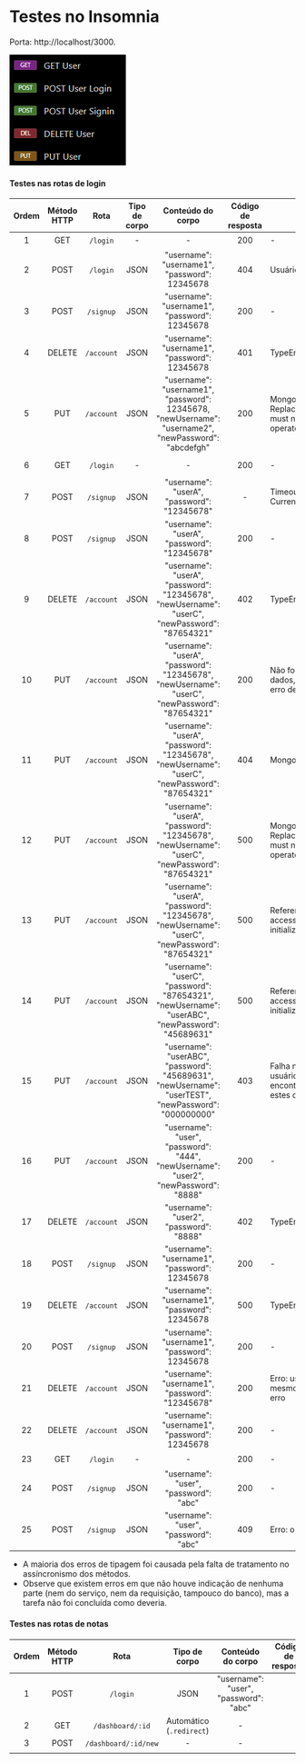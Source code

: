 # Testes no Insomnia

Porta: http://localhost/3000.

![](../static/img.png)

#### Testes nas rotas de login

| Ordem | Método HTTP |    Rota    | Tipo de corpo |                                             Conteúdo do corpo                                             | Código de resposta | Erro                                                                              |            Status BD            | Êxito |
|:-----:|:-----------:|:----------:|:-------------:|:---------------------------------------------------------------------------------------------------------:|:------------------:|-----------------------------------------------------------------------------------|:-------------------------------:|:-----:|
|   1   |     GET     |  `/login`  |       -       |                                                     -                                                     |        200         | -                                                                                 |                -                |  ✔️   |
|   2   |    POST     |  `/login`  |     JSON      |                               "username": "username1", "password": 12345678                               |        404         | Usuário não existia                                                               |         Sem alterações          |  ✔️   |
|   3   |    POST     | `/signup`  |     JSON      |                               "username": "username1", "password": 12345678                               |        200         | -                                                                                 | Usuário adicionado corretamente |  ✔️   |
|   4   |   DELETE    | `/account` |     JSON      |                               "username": "username1", "password": 12345678                               |        401         | TypeError                                                                         |         Sem alterações          |   ❌   |
|   5   |     PUT     | `/account` |     JSON      | "username": "username1", "password": 12345678, <br> "newUsername": "username2", "newPassword": "abcdefgh" |        200         | MongoInvalidArgumentError: Replacement document must not contain atomic operators |         Sem alterações          |   ❌   |
|   6   |     GET     |  `/login`  |       -       |                                                     -                                                     |        200         | -                                                                                 |         Sem alterações          |  ✔️   |
|   7   |    POST     | `/signup`  |     JSON      |                                "username": "userA", "password": "12345678"                                |         -          | Timeout - SSL Client Error - Current IP not added                                 |         Sem alterações          |   ❌   |
|   8   |    POST     | `/signup`  |     JSON      |                                "username": "userA", "password": "12345678"                                |        200         | -                                                                                 | Usuário adicionado corretamente |  ✔️   |
|   9   |   DELETE    | `/account` |     JSON      |    "username": "userA", "password": "12345678", <br> "newUsername": "userC", "newPassword": "87654321"    |        402         | TypeError                                                                         |         Sem alterações          |  ✔️   |
|  10   |     PUT     | `/account` |     JSON      |    "username": "userA", "password": "12345678", <br> "newUsername": "userC", "newPassword": "87654321"    |        200         | Não foram alterados os dados, apesar de não haver erro de execução                |         Sem alterações          |   ❌   |
|  11   |     PUT     | `/account` |     JSON      |    "username": "userA", "password": "12345678", <br> "newUsername": "userC", "newPassword": "87654321"    |        404         | MongoInvalidArgumentError                                                         |         Sem alterações          |   ❌   |
|  12   |     PUT     | `/account` |     JSON      |    "username": "userA", "password": "12345678", <br> "newUsername": "userC", "newPassword": "87654321"    |        500         | MongoInvalidArgumentError: Replacement document must not contain atomic operators |         Sem alterações          |   ❌   |
|  13   |     PUT     | `/account` |     JSON      |    "username": "userA", "password": "12345678", <br> "newUsername": "userC", "newPassword": "87654321"    |        500         | ReferenceError: Cannot access 'b' before initialization                           | Usuário modificado corretamente |  ❗️   |
|  14   |     PUT     | `/account` |     JSON      |   "username": "userC", "password": "87654321", <br> "newUsername": "userABC", "newPassword": "45689631"   |        500         | ReferenceError: Cannot access 'b' before initialization                           | Usuário modificado corretamente |  ❗️   |
|  15   |     PUT     | `/account` |     JSON      | "username": "userABC", "password": "45689631", <br> "newUsername": "userTEST", "newPassword": "000000000" |        403         | Falha na atualização de usuário - Não foi encontrado um usuário com estes dados   | Usuário modificado corretamente |   ❌   |
|  16   |     PUT     | `/account` |     JSON      |         "username": "user", "password": "444", <br> "newUsername": "user2", "newPassword": "8888"         |        200         | -                                                                                 | Usuário modificado corretamente |  ❗️   |
|  17   |   DELETE    | `/account` |     JSON      |                                  "username": "user2", "password": "8888"                                  |        402         | TypeError                                                                         |  Usuário excluído corretamente  |  ❗️   |
|  18   |    POST     | `/signup`  |     JSON      |                               "username": "username1", "password": 12345678                               |        200         | -                                                                                 | Usuário adicionado corretamente |  ✔️   |
|  19   |   DELETE    | `/account` |     JSON      |                               "username": "username1", "password": 12345678                               |        500         | TypeError                                                                         |  Usuário excluído corretamente  |  ❗️   |
|  20   |    POST     | `/signup`  |     JSON      |                               "username": "username1", "password": 12345678                               |        200         | -                                                                                 | Usuário adicionado corretamente |  ✔️   |
|  21   |   DELETE    | `/account` |     JSON      |                              "username": "username1", "password": "12345678"                              |        200         | Erro: usuário não deletado, mesmo sem indicações de erro                          |      Usuário não excluído       |  ❗️   |
|  22   |   DELETE    | `/account` |     JSON      |                               "username": "username1", "password": 12345678                               |        200         | -                                                                                 |  Usuário excluído corretamente  |  ✔️   |
|  23   |     GET     |  `/login`  |       -       |                                                     -                                                     |        200         | -                                                                                 |                -                |  ✔️   |
|  24   |    POST     | `/signup`  |     JSON      |                                   "username": "user", "password": "abc"                                   |        200         | -                                                                                 | Usuário adicionado corretamente |  ✔️   |
|  25   |    POST     | `/signup`  |     JSON      |                                   "username": "user", "password": "abc"                                   |        409         | Erro: o usuário já existe                                                         |         Sem alterações          |  ✔️   |


- A maioria dos erros de tipagem foi causada pela falta de tratamento no assíncronismo dos métodos.
- Observe que existem erros em que não houve indicação de nenhuma parte (nem do serviço, nem da requisição, tampouco do banco), mas a tarefa não foi concluída como deveria.

#### Testes nas rotas de notas

| Ordem | Método HTTP |         Rota         |      Tipo de corpo       |           Conteúdo do corpo           | Código de resposta | Erro                                                                             |           Status BD            | Êxito |
|:-----:|:-----------:|:--------------------:|:------------------------:|:-------------------------------------:|:------------------:|----------------------------------------------------------------------------------|:------------------------------:|:-----:|
|   1   |    POST     |       `/login`       |           JSON           | "username": "user", "password": "abc" |                    |                                                                                  |                                |       |
|   2   |     GET     |   `/dashboard/:id`   | Automático (`.redirect`) |                   -                   |                    |                                                                                  |                                |       |
|   3   |    POST     | `/dashboard/:id/new` |            -             |                   -                   |                    |                                                                                  |                                |       |
|       |             |                      |                          |                                       |                    |                                                                                  |                                |       |

